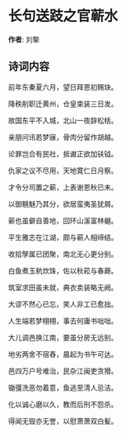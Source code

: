 # 长句送跂之官蕲水

**作者**: 刘摰

## 诗词内容

前年东秦夏六月，望日拜恩初赐玦。

降秩削职迁黄州，仓皇束装三日发。

故国东平不入城，北山一夜辞松栝。

亲朋问讯若梦寐，骨肉分留作胡越。

论罪岂合有民社，抵谳正欲加𫓧钺。

仇家之议不尽用，天地寛仁日月察。

才令分司置之蕲，上表谢恩秋已末。

以御魑魅乃其分，欲居蛮夷圣犹屑。

蕲也虽僻自善地，回环山溪富林樾。

平生雅志在江湖，颇与蕲人相缔结。

收拾孥属已团聚，南北无心更分别。

白鱼煮玉秔炊珠，佐以秋菘与春蕨。

筑室求田虽未就，典衣卖装略无阙。

大谬不然心已忘，笑人非工已愈拙。

人生端若梦栩栩，事去何庸书咄咄。

大儿调邑换江南，要虽分房无远别。

地劣两舍不宿舂，晨起为书午可达。

邑四万户号难治，民杂江闽吏贪猾。

锄彊洗恶勿着意，鱼逃至清人忌洁。

化以诚心磨以久，教而后刑不怨杀。

得闻无毁亦无誉，以慰萧萧双白髪。

